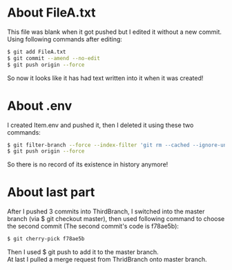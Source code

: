 
# About FileA.txt
This file was blank when it got pushed but I edited it without a new commit. Using following commands after editing:
```sh
$ git add FileA.txt
$ git commit --amend --no-edit
$ git push origin --force
```
So now it looks like it has had text written into it when it was created!
# About .env
I created Item.env and pushed it, then I deleted it using these two commands:
```sh
$ git filter-branch --force --index-filter 'git rm --cached --ignore-unmatch Item.env' --prune-empty --tag-name-filter cat -- --all
$ git push origin --force
```
So there is no record of its existence in history anymore!

# About last part
After I pushed 3 commits into ThirdBranch, I switched into the master branch (via $ git checkout master), then used following command to choose the second commit (The second commit's code is f78ae5b):
```sh
$ git cherry-pick f78ae5b
```
Then I used $ git push to add it to the master branch. <br>
At last I pulled a merge request from ThridBranch onto master branch.

